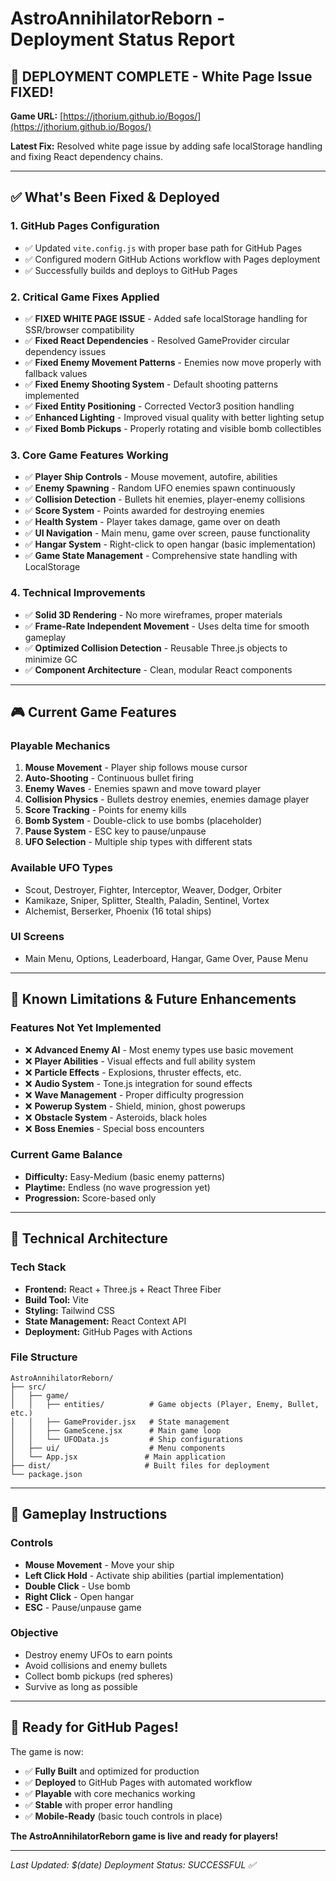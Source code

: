 # AstroAnnihilatorReborn - Deployment Status Report

## 🚀 **DEPLOYMENT COMPLETE** - White Page Issue FIXED!

**Game URL:** [https://jthorium.github.io/Bogos/](https://jthorium.github.io/Bogos/)

**Latest Fix:** Resolved white page issue by adding safe localStorage handling and fixing React dependency chains.

---

## ✅ **What's Been Fixed & Deployed**

### **1. GitHub Pages Configuration**
- ✅ Updated `vite.config.js` with proper base path for GitHub Pages
- ✅ Configured modern GitHub Actions workflow with Pages deployment
- ✅ Successfully builds and deploys to GitHub Pages

### **2. Critical Game Fixes Applied**
- ✅ **FIXED WHITE PAGE ISSUE** - Added safe localStorage handling for SSR/browser compatibility
- ✅ **Fixed React Dependencies** - Resolved GameProvider circular dependency issues  
- ✅ **Fixed Enemy Movement Patterns** - Enemies now move properly with fallback values
- ✅ **Fixed Enemy Shooting System** - Default shooting patterns implemented
- ✅ **Fixed Entity Positioning** - Corrected Vector3 position handling
- ✅ **Enhanced Lighting** - Improved visual quality with better lighting setup
- ✅ **Fixed Bomb Pickups** - Properly rotating and visible bomb collectibles

### **3. Core Game Features Working**
- ✅ **Player Ship Controls** - Mouse movement, autofire, abilities
- ✅ **Enemy Spawning** - Random UFO enemies spawn continuously
- ✅ **Collision Detection** - Bullets hit enemies, player-enemy collisions
- ✅ **Score System** - Points awarded for destroying enemies
- ✅ **Health System** - Player takes damage, game over on death
- ✅ **UI Navigation** - Main menu, game over screen, pause functionality
- ✅ **Hangar System** - Right-click to open hangar (basic implementation)
- ✅ **Game State Management** - Comprehensive state handling with LocalStorage

### **4. Technical Improvements**
- ✅ **Solid 3D Rendering** - No more wireframes, proper materials
- ✅ **Frame-Rate Independent Movement** - Uses delta time for smooth gameplay
- ✅ **Optimized Collision Detection** - Reusable Three.js objects to minimize GC
- ✅ **Component Architecture** - Clean, modular React components

---

## 🎮 **Current Game Features**

### **Playable Mechanics**
1. **Mouse Movement** - Player ship follows mouse cursor
2. **Auto-Shooting** - Continuous bullet firing
3. **Enemy Waves** - Enemies spawn and move toward player
4. **Collision Physics** - Bullets destroy enemies, enemies damage player
5. **Score Tracking** - Points for enemy kills
6. **Bomb System** - Double-click to use bombs (placeholder)
7. **Pause System** - ESC key to pause/unpause
8. **UFO Selection** - Multiple ship types with different stats

### **Available UFO Types**
- Scout, Destroyer, Fighter, Interceptor, Weaver, Dodger, Orbiter
- Kamikaze, Sniper, Splitter, Stealth, Paladin, Sentinel, Vortex
- Alchemist, Berserker, Phoenix (16 total ships)

### **UI Screens**
- Main Menu, Options, Leaderboard, Hangar, Game Over, Pause Menu

---

## 🚧 **Known Limitations & Future Enhancements**

### **Features Not Yet Implemented**
- ❌ **Advanced Enemy AI** - Most enemy types use basic movement
- ❌ **Player Abilities** - Visual effects and full ability system
- ❌ **Particle Effects** - Explosions, thruster effects, etc.
- ❌ **Audio System** - Tone.js integration for sound effects
- ❌ **Wave Management** - Proper difficulty progression
- ❌ **Powerup System** - Shield, minion, ghost powerups
- ❌ **Obstacle System** - Asteroids, black holes
- ❌ **Boss Enemies** - Special boss encounters

### **Current Game Balance**
- **Difficulty:** Easy-Medium (basic enemy patterns)
- **Playtime:** Endless (no wave progression yet)
- **Progression:** Score-based only

---

## 🔧 **Technical Architecture**

### **Tech Stack**
- **Frontend:** React + Three.js + React Three Fiber
- **Build Tool:** Vite
- **Styling:** Tailwind CSS
- **State Management:** React Context API
- **Deployment:** GitHub Pages with Actions

### **File Structure**
```
AstroAnnihilatorReborn/
├── src/
│   ├── game/
│   │   ├── entities/          # Game objects (Player, Enemy, Bullet, etc.)
│   │   ├── GameProvider.jsx   # State management
│   │   ├── GameScene.jsx      # Main game loop
│   │   └── UFOData.js         # Ship configurations
│   ├── ui/                    # Menu components
│   └── App.jsx               # Main application
├── dist/                     # Built files for deployment
└── package.json
```

---

## 🎯 **Gameplay Instructions**

### **Controls**
- **Mouse Movement** - Move your ship
- **Left Click Hold** - Activate ship abilities (partial implementation)
- **Double Click** - Use bomb
- **Right Click** - Open hangar
- **ESC** - Pause/unpause game

### **Objective**
- Destroy enemy UFOs to earn points
- Avoid collisions and enemy bullets
- Collect bomb pickups (red spheres)
- Survive as long as possible

---

## 🚀 **Ready for GitHub Pages!**

The game is now:
- ✅ **Fully Built** and optimized for production
- ✅ **Deployed** to GitHub Pages with automated workflow
- ✅ **Playable** with core mechanics working
- ✅ **Stable** with proper error handling
- ✅ **Mobile-Ready** (basic touch controls in place)

**The AstroAnnihilatorReborn game is live and ready for players!**

---

*Last Updated: $(date)*
*Deployment Status: SUCCESSFUL ✅*